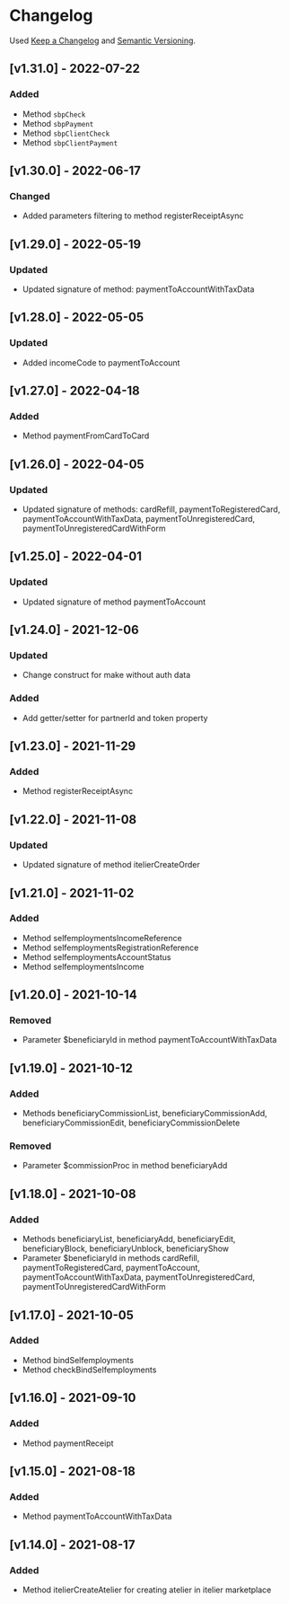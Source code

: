 # Changelog
Used [Keep a Changelog](https://keepachangelog.com/en/1.0.0/) and [Semantic Versioning](https://semver.org/spec/v2.0.0.html).

## [v1.31.0] - 2022-07-22
### Added
- Method `sbpCheck`
- Method `sbpPayment`
- Method `sbpClientCheck`
- Method `sbpClientPayment`

## [v1.30.0] - 2022-06-17
### Changed
- Added parameters filtering to method registerReceiptAsync

## [v1.29.0] - 2022-05-19
### Updated
- Updated signature of method: paymentToAccountWithTaxData

## [v1.28.0] - 2022-05-05
### Updated
- Added incomeCode to paymentToAccount

## [v1.27.0] - 2022-04-18
### Added
- Method paymentFromCardToCard

## [v1.26.0] - 2022-04-05
### Updated
- Updated signature of methods: cardRefill, paymentToRegisteredCard, paymentToAccountWithTaxData, paymentToUnregisteredCard, paymentToUnregisteredCardWithForm

## [v1.25.0] - 2022-04-01
### Updated
- Updated signature of method paymentToAccount

## [v1.24.0] - 2021-12-06
### Updated
- Change construct for make without auth data
### Added
- Add getter/setter for partnerId and token property

## [v1.23.0] - 2021-11-29
### Added
- Method registerReceiptAsync

## [v1.22.0] - 2021-11-08
### Updated
- Updated signature of method itelierCreateOrder

## [v1.21.0] - 2021-11-02
### Added
- Method selfemploymentsIncomeReference
- Method selfemploymentsRegistrationReference
- Method selfemploymentsAccountStatus
- Method selfemploymentsIncome

## [v1.20.0] - 2021-10-14
### Removed
- Parameter $beneficiaryId in method paymentToAccountWithTaxData

## [v1.19.0] - 2021-10-12
### Added
- Methods beneficiaryCommissionList, beneficiaryCommissionAdd, beneficiaryCommissionEdit, beneficiaryCommissionDelete
### Removed
- Parameter $commissionProc in method beneficiaryAdd

## [v1.18.0] - 2021-10-08
### Added
- Methods beneficiaryList, beneficiaryAdd, beneficiaryEdit, beneficiaryBlock, beneficiaryUnblock, beneficiaryShow
- Parameter $beneficiaryId in methods cardRefill, paymentToRegisteredCard, paymentToAccount, paymentToAccountWithTaxData, paymentToUnregisteredCard, paymentToUnregisteredCardWithForm

## [v1.17.0] - 2021-10-05
### Added
- Method bindSelfemployments
- Method checkBindSelfemployments

## [v1.16.0] - 2021-09-10
### Added 
- Method paymentReceipt

## [v1.15.0] - 2021-08-18
### Added 
- Method paymentToAccountWithTaxData

## [v1.14.0] - 2021-08-17
### Added 
- Method itelierCreateAtelier for creating atelier in itelier marketplace
